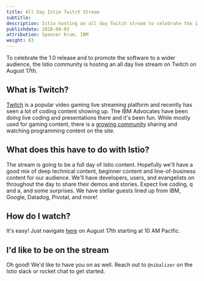 ```yaml
---
title: All Day Istio Twitch Stream
subtitle:
description: Istio hosting an all day Twitch stream to celebrate the 1.0 release.
publishdate: 2018-08-03
attribution: Spencer Krum, IBM
weight: 83
---
```


To celebrate the 1.0 release and to promote the software to a wider audience, the Istio community is hosting an all day live stream on Twitch on August 17th.

## What is Twitch?

[Twitch](https://twitch.tv/) is a popular video gaming live streaming platform and recently has seen a lot of coding content showing up. The IBM Advocates have been doing live coding and presentations there and it's been fun. While mostly used for gaming content, there is a [growing community](https://www.twitch.tv/communities/programming) sharing and watching programming content on the site.

## What does this have to do with Istio?

The stream is going to be a full day of Istio content. Hopefully we'll have a good mix of deep technical content, beginner content and line-of-business content for our audience. We'll have developers, users, and evangelists on throughout the day to share their demos and stories. Expect live coding, q and a, and some surprises. We have stellar guests lined up from IBM, Google, Datadog, Pivotal, and more!

## How do I watch?

It's easy! Just navigate [here](https://twitch.tv/ibmcode) on August 17th starting at 10 AM Pacific.

## I'd like to be on the stream

Oh good! We'd like to have you on as well. Reach out to ``@nibalizer`` on the Istio slack or rocket chat to get started.
